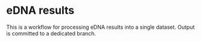 # eDNA results

This is a workflow for processing eDNA results into a single dataset. Output is committed to a dedicated branch.